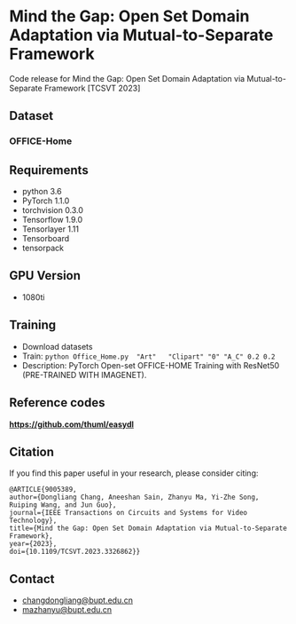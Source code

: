 # Mind the Gap: Open Set Domain Adaptation via Mutual-to-Separate Framework

Code release for Mind the Gap: Open Set Domain Adaptation via Mutual-to-Separate Framework [TCSVT 2023]

## Dataset
### OFFICE-Home

## Requirements 

- python 3.6
- PyTorch 1.1.0
- torchvision 0.3.0
- Tensorflow 1.9.0 
- Tensorlayer 1.11
- Tensorboard 
- tensorpack

## GPU Version

- 1080ti

## Training

- Download datasets
- Train: `python Office_Home.py  "Art"   "Clipart" "0" "A_C" 0.2 0.2`
- Description: PyTorch Open-set OFFICE-HOME Training with ResNet50 (PRE-TRAINED WITH IMAGENET).


## Reference codes
**https://github.com/thuml/easydl**


## Citation
If you find this paper useful in your research, please consider citing:
```
@ARTICLE{9005389, 
author={Dongliang Chang, Aneeshan Sain, Zhanyu Ma, Yi-Zhe Song, Ruiping Wang, and Jun Guo}, 
journal={IEEE Transactions on Circuits and Systems for Video Technology}, 
title={Mind the Gap: Open Set Domain Adaptation via Mutual-to-Separate Framework}, 
year={2023},
doi={10.1109/TCSVT.2023.3326862}} 
```

## Contact
- changdongliang@bupt.edu.cn
- mazhanyu@bupt.edu.cn

